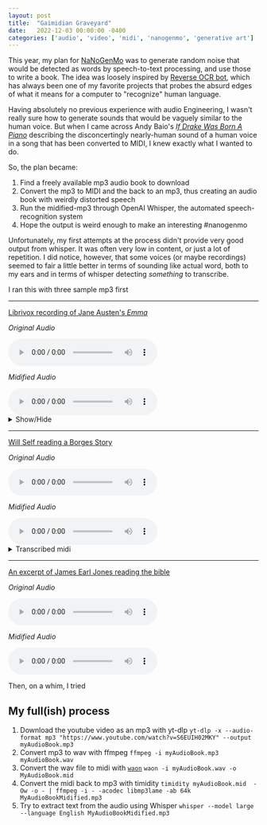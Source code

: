 ```yaml
---
layout: post
title:  "Gaimidian Graveyard"
date:   2022-12-03 00:00:00 -0400
categories: ['audio', 'video', 'midi', 'nanogenmo', 'generative art']
---
```


This year, my plan for [NaNoGenMo](https://nanogenmo.github.io/) was to generate random noise that would be detected as words by speech-to-text processing, and use those to write a book. The idea was loosely inspired by [Reverse OCR bot](https://github.com/dariusk/reverseocr), which has always been one of my favorite projects that probes the absurd edges of what it means for a computer to "recognize" human language. 

Having absolutely no previous experience with audio Engineering, I wasn't really sure how to generate sounds that would be vaguely similar to the human voice. But when I came across Andy Baio's [*If Drake Was Born A Piano*](https://waxy.org/2015/12/if_drake_was_born_a_piano/) describing the disconcertingly nearly-human sound of a human voice in a song that has been converted to MIDI, I knew exactly what I wanted to do. 


So, the plan became:
1. Find a freely available mp3 audio book to download
2. Convert the mp3 to MIDI and the back to an mp3, thus creating an audio book with weirdly distorted speech
3. Run the midified-mp3 through OpenAI Whisper, the automated speech-recognition system
4. Hope the output is weird enough to make an interesting   #nanogenmo 

Unfortunately, my first attempts at the process didn't provide very good output from whisper.
It was often very low in content, or just a lot of repetition. I did notice, however, that some voices (or maybe recordings) seemed to fair a little better in terms of sounding like actual word, both to my ears and in terms of whisper detecting *something*  to transcribe.

I ran this with three sample mp3 first

<hr>

[Librivox recording of Jane Austen's *Emma*](https://ia803406.us.archive.org/20/items/emma_version_5_1002_librivox/emma_01_austen_64kb.mp3)

*Original Audio*

<audio controls>
  <source 
    src="https://ia803406.us.archive.org/20/items/emma_version_5_1002_librivox/emma_01_austen_64kb.mp3" type="audio/mp3">
</audio>

*Midified Audio*

<audio controls>
  <source 
    src="../assets/emma_01_01_austen-roundtripped.mp3" type="audio/mp3">
</audio>

<details>
    <summary>Show/Hide</summary>
    This text is hidden at first, but can be expanded by the user.
</details>

<hr>

[Will Self reading a Borges Story](https://static.guim.co.uk/audio/kip/books/series/books/1354894458366/9687/gdn.book.121215.tm.Will-Self-Jorge-Luis-Borges-story.mp3)

*Original Audio*

<audio controls>
  <source 
    src="https://static.guim.co.uk/audio/kip/books/series/books/1354894458366/9687/gdn.book.121215.tm.Will-Self-Jorge-Luis-Borges-story.mp3"
    type="audio/mp3">
</audio>

*Midified Audio*

<audio controls>
  <source 
    src="../assets/borges-roundtripped.mp3" type="audio/mp3">
</audio>

<details>
<summary>Transcribed midi</summary>
The procedure is here…
In the 12th and 15th of next year's time, I'll do a three-pointer.
In this empire, we are top of the three-pointer set.
That's the single spot of my empire.
That's the single spot of my empire.
Hitting the mine was done by a fellow named Haylike.
That's the spot for the three-pointer.
That's the land that I discovered in the past.
That's to be the victims' home in the end.
Of a creative constitution that I found at best if I opened it that day.
GTN 12���
One of the men.
Not without conflict, but they simply did it up,
they went to the bottom.
The dead went to the grave,
but the exit moved for the first time,
and if I am,
but if I am, there is no other way.
The dead went to the grave,
but the exit moved for the first time,
and if I am,
but if I am, there is no other way.
The dead went to the grave,
but the exit moved for the first time,
and if I am,
but if I am, there is no other way.
The dead went to the grave,
but the exit moved for the first time,
and if I am,
but if I am, there is no other way.
The dead went to the grave,
but the exit moved for the first time,
and if I am,
but if I am, there is no other way.
The dead went to the grave,
but the exit moved for the first time,
and if I am,
but if I am, there is no other way.
The dead went to the grave,
but the exit moved for the first time,
and if I am,
but if I am, there is no other way.
I get down on my knees and think
that I can do more than I think.
It won't let me think
that I can do more than I think.
I can do it.
I'm not a fool.
The dead went to the grave,
but the exit moved for the first time,
and if I am,
but if I am, there is no other way.
The dead went to the grave,
but the exit moved for the first time,
and if I am,
but if I am, there is no other way.
I get down on my knees and think
that I can do more than I think.
I can do it.
I'm not a fool.
The dead went to the grave,
but the exit moved for the first time,
and if I am,
but if I am, there is no other way.
I get down on my knees and think
that I can do more than I think.
I can do it.
I'm not a fool.
The dead went to the grave,
but the exit moved for the first time,
and if I am,
but if I am, there is no other way.
I get down on my knees and think
that I can do more than I think.
I can do it.
I'm not a fool.
The dead went to the grave,
but the exit moved for the first time,
and if I am,
but if I am, there is no other way.
I get down on my knees and think
that I can do more than I think.
I can do it.
I'm not a fool.
The dead went to the grave,
but the exit moved for the first time,
and if I am,
but if I am, there is no other way.
I get down on my knees and think
that I can do more than I think.
I'm not a fool,
the dead went to the grave,
It's the end of the world, it's the end of the world.

</details>

<hr>


[An excerpt of James Earl Jones reading the bible](https://d3dqntzfhcgpyw.cloudfront.net/bk/topi/000001/bk_topi_000001_sample.mp3)

*Original Audio*

<audio controls>
  <source 
    src="https://d3dqntzfhcgpyw.cloudfront.net/bk/topi/000001/bk_topi_000001_sample.mp3"
    type="audio/mp3">
</audio>

*Midified Audio*

<audio controls>
  <source
  src="../assets/james-earl-jones-roundtripped.mp3"
  type="audio/mp3"
  >
</audio>

Then, on a whim, I tried 



## My full(ish) process
1. Download the youtube video as an mp3 with yt-dlp
   `yt-dlp -x --audio-format mp3 "https://www.youtube.com/watch?v=S6EUIH02MKY" --output myAudioBook.mp3`  
2. Convert mp3 to wav with ffmpeg 
    `ffmpeg -i myAudioBook.mp3 myAudioBook.wav`
2. Convert the wav file to midi with  [`waon`](http://kichiki.github.io/waon/)
   `waon -i myAudioBook.wav -o MyAudioBook.mid`
3. Convert the midi back to mp3 with timidity 
   `timidity myAudioBook.mid  -Ow -o - | ffmpeg -i - -acodec libmp3lame -ab 64k MyAudioBookMidified.mp3`
4. Try to extract text from the audio using Whisper 
   `whisper --model large --language English MyAudioBookMidified.mp3`

